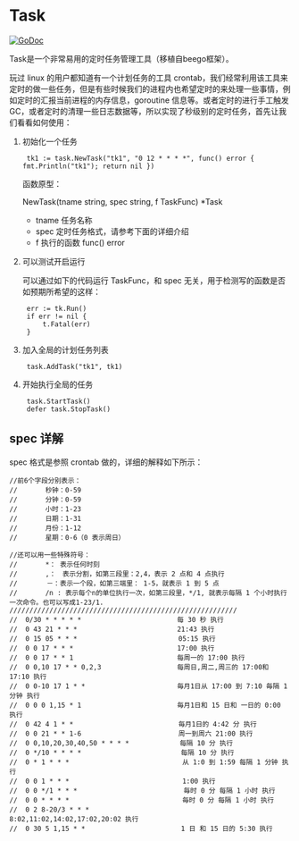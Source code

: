 # Task

[![GoDoc](http://godoc.org/github.com/henrylee2cn/faygo/ext/task?status.svg)](http://godoc.org/github.com/henrylee2cn/faygo/ext/task)

Task是一个非常易用的定时任务管理工具（移植自beego框架）。


玩过 linux 的用户都知道有一个计划任务的工具 crontab，我们经常利用该工具来定时的做一些任务，但是有些时候我们的进程内也希望定时的来处理一些事情，例如定时的汇报当前进程的内存信息，goroutine 信息等。或者定时的进行手工触发 GC，或者定时的清理一些日志数据等，所以实现了秒级别的定时任务，首先让我们看看如何使用：

1. 初始化一个任务

        tk1 := task.NewTask("tk1", "0 12 * * * *", func() error { fmt.Println("tk1"); return nil })
    
    函数原型：
    
    NewTask(tname string, spec string, f TaskFunc) *Task    
    - tname 任务名称
    - spec 定时任务格式，请参考下面的详细介绍
    - f 执行的函数 func() error 
    
2. 可以测试开启运行

    可以通过如下的代码运行 TaskFunc，和 spec 无关，用于检测写的函数是否如预期所希望的这样：

        err := tk.Run()
        if err != nil {
            t.Fatal(err)
        }
    
3. 加入全局的计划任务列表  
    
        task.AddTask("tk1", tk1)

4. 开始执行全局的任务

        task.StartTask()
        defer task.StopTask()
        
## spec 详解     

spec 格式是参照 crontab 做的，详细的解释如下所示：


```
//前6个字段分别表示：
//       秒钟：0-59
//       分钟：0-59
//       小时：1-23
//       日期：1-31
//       月份：1-12
//       星期：0-6（0 表示周日）

//还可以用一些特殊符号：
//       *： 表示任何时刻
//       ,：　表示分割，如第三段里：2,4，表示 2 点和 4 点执行
//　　    －：表示一个段，如第三端里： 1-5，就表示 1 到 5 点
//       /n : 表示每个n的单位执行一次，如第三段里，*/1, 就表示每隔 1 个小时执行一次命令。也可以写成1-23/1.
/////////////////////////////////////////////////////////
//  0/30 * * * * *                        每 30 秒 执行
//  0 43 21 * * *                         21:43 执行
//  0 15 05 * * * 　　                     05:15 执行
//  0 0 17 * * *                          17:00 执行
//  0 0 17 * * 1                          每周一的 17:00 执行
//  0 0,10 17 * * 0,2,3                   每周日,周二,周三的 17:00和 17:10 执行
//  0 0-10 17 1 * *                       毎月1日从 17:00 到 7:10 毎隔 1 分钟 执行
//  0 0 0 1,15 * 1                        毎月1日和 15 日和 一日的 0:00 执行
//  0 42 4 1 * * 　 　                     毎月1日的 4:42 分 执行
//  0 0 21 * * 1-6　　                     周一到周六 21:00 执行
//  0 0,10,20,30,40,50 * * * *　           每隔 10 分 执行
//  0 */10 * * * * 　　　　　　              每隔 10 分 执行
//  0 * 1 * * *　　　　　　　　               从 1:0 到 1:59 每隔 1 分钟 执行
//  0 0 1 * * *　　　　　　　　               1:00 执行
//  0 0 */1 * * *　　　　　　　               毎时 0 分 每隔 1 小时 执行
//  0 0 * * * *　　　　　　　　               毎时 0 分 每隔 1 小时 执行
//  0 2 8-20/3 * * *　　　　　　             8:02,11:02,14:02,17:02,20:02 执行
//  0 30 5 1,15 * *　　　　　　              1 日 和 15 日的 5:30 执行
```